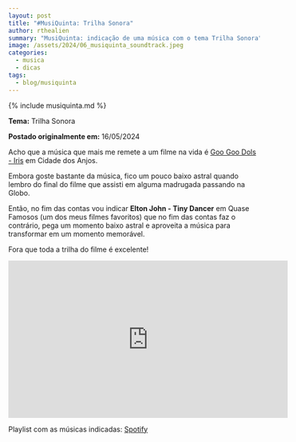 ```yaml
---
layout: post
title: "#MusiQuinta: Trilha Sonora"
author: rthealien
summary: "MusiQuinta: indicação de uma música com o tema Trilha Sonora"
image: /assets/2024/06_musiquinta_soundtrack.jpeg
categories:
  - musica
  - dicas
tags:
  - blog/musiquinta
---
```


{% include musiquinta.md %}

**Tema:** Trilha Sonora

**Postado originalmente em:** 16/05/2024

Acho que a música que mais me remete a um filme na vida é [Goo Goo Dols - Iris](https://www.youtube.com/watch?v=w2P28Vb1wL0) em Cidade dos Anjos.

Embora goste bastante da música, fico um pouco baixo astral quando lembro do final do filme que assisti em alguma madrugada passando na Globo.

Então, no fim das contas vou indicar **Elton John - Tiny Dancer** em Quase Famosos (um dos meus filmes favoritos) que no fim das contas faz o contrário, pega um momento baixo astral e aproveita a música para transformar em um momento memorável.

Fora que toda a trilha do filme é excelente!

<iframe width="560" height="315" src="https://www.youtube-nocookie.com/embed/kgcD0XErPZo?si=0Kb5PeOM8YnZWRA3" title="YouTube video player" frameborder="0" allow="accelerometer; autoplay; clipboard-write; encrypted-media; gyroscope; picture-in-picture; web-share" referrerpolicy="strict-origin-when-cross-origin" allowfullscreen="1"></iframe>

Playlist com as músicas indicadas: [Spotify](https://open.spotify.com/playlist/6NKBMFjGPGyMF3FpPmCF0o)